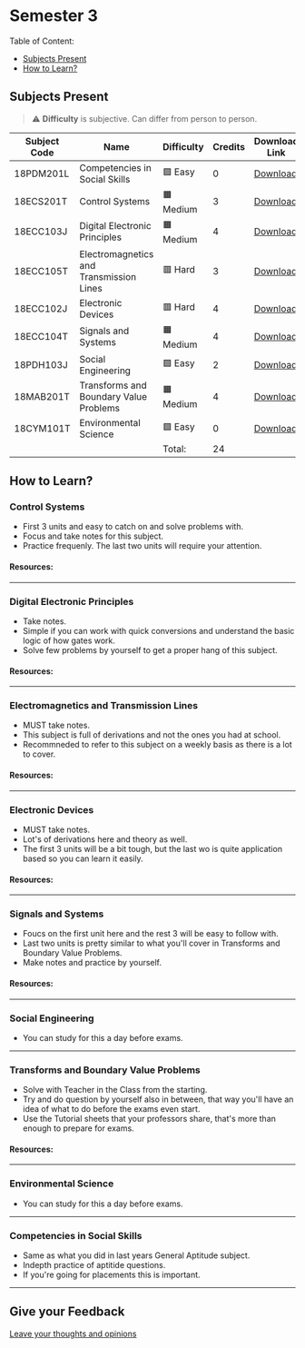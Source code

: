 # Semester 3

Table of Content:

- [Subjects Present](#subjects-present)
- [How to Learn?](#how-to-learn)


## Subjects Present

> ⚠ **Difficulty** is subjective. Can differ from person to person.

| Subject Code | Name | Difficulty | Credits | Download Link |
| ------------ | ---- | ---------- | ------- | ------------- |
| 18PDM201L | Competencies in Social Skills | 🟩 Easy | 0 | [Download](https://downgit.github.io/#/home?url=https://github.com/kunalkeshan/SRMIST-B.Tech-ECE-Notes-2022-24/tree/main/Semester%203/Competencies%20in%20Social%20Skills/Notes) |
| 18ECS201T | Control Systems | 🟧 Medium | 3 | [Download](https://downgit.github.io/#/home?url=https://github.com/kunalkeshan/SRMIST-B.Tech-ECE-Notes-2022-24/tree/main/Semester%203/Control%20Systems) | 
| 18ECC103J | Digital Electronic Principles | 🟧 Medium | 4 | [Download](https://downgit.github.io/#/home?url=https://github.com/kunalkeshan/SRMIST-B.Tech-ECE-Notes-2022-24/tree/main/Semester%203/Digital%20Electronic%20Principles) |
| 18ECC105T | Electromagnetics and Transmission Lines | 🟥 Hard | 3 | [Download](https://downgit.github.io/#/home?url=https://github.com/kunalkeshan/SRMIST-B.Tech-ECE-Notes-2022-24/tree/main/Semester%203/Electromagnetics%20and%20Transmission%20Lines) |
| 18ECC102J | Electronic Devices | 🟥 Hard | 4 | [Download](https://downgit.github.io/#/home?url=https://github.com/kunalkeshan/SRMIST-B.Tech-ECE-Notes-2022-24/tree/main/Semester%203/Electronic%20Devices) |
| 18ECC104T | Signals and Systems | 🟧 Medium | 4 | [Download](https://downgit.github.io/#/home?url=https://github.com/kunalkeshan/SRMIST-B.Tech-ECE-Notes-2022-24/tree/main/Semester%203/Signals%20and%20Systems) |
| 18PDH103J | Social Engineering | 🟩 Easy | 2 | [Download](https://downgit.github.io/#/home?url=https://github.com/kunalkeshan/SRMIST-B.Tech-ECE-Notes-2022-24/tree/main/Semester%203/Social%20Engineering) |
| 18MAB201T | Transforms and Boundary Value Problems | 🟧 Medium | 4 | [Download](https://downgit.github.io/#/home?url=https://github.com/kunalkeshan/SRMIST-B.Tech-ECE-Notes-2022-24/tree/main/Semester%203/Transforms%20and%20Boundary%20Value%20Problems) |
| 18CYM101T | Environmental Science | 🟩 Easy | 0 | [Download](https://downgit.github.io/#/home?url=https://github.com/kunalkeshan/SRMIST-B.Tech-ECE-Notes-2022-24/tree/main/Semester%203/Environmental%20Science) |
| | | Total: | 24 |

## How to Learn?

### Control Systems

- First 3 units and easy to catch on and solve problems with.
- Focus and take notes for this subject.
- Practice frequenly. The last two units will require your attention.

#### Resources:

---

### Digital Electronic Principles

- Take notes.
- Simple if you can work with quick conversions and understand the basic logic of how gates work.
- Solve few problems by yourself to get a proper hang of this subject.

#### Resources:

---

### Electromagnetics and Transmission Lines

- MUST take notes.
- This subject is full of derivations and not the ones you had at school.
- Recommneded to refer to this subject on a weekly basis as there is a lot to cover.

#### Resources:

---

### Electronic Devices

- MUST take notes.
- Lot's of derivations here and theory as well. 
- The first 3 units will be a bit tough, but the last wo is quite application based so you can learn it easily.

#### Resources:

---

### Signals and Systems

- Foucs on the first unit here and the rest 3 will be easy to follow with.
- Last two units is pretty similar to what you'll cover in Transforms and Boundary Value Problems. 
- Make notes and practice by yourself.

#### Resources:

---

### Social Engineering

- You can study for this a day before exams.

---

### Transforms and Boundary Value Problems

- Solve with Teacher in the Class from the starting.
- Try and do question by yourself also in between, that way you'll have an idea of what to do before the exams even start.
- Use the Tutorial sheets that your professors share, that's more than enough to prepare for exams.

#### Resources:

---

### Environmental Science

- You can study for this a day before exams.

---

### Competencies in Social Skills

- Same as what you did in last years General Aptitude subject. 
- Indepth practice of aptitide questions. 
- If you're going for placements this is important.

---

## Give your Feedback

<a href="https://docs.google.com/forms/d/e/1FAIpQLSfNQDOQkEKPubOBRIhselYTjCv82qv7qTyPh6exFvkT3sumhw/viewform?usp=pp_url&entry.34189569=Notes+Initiative">Leave your thoughts and opinions</a>